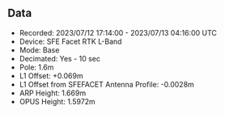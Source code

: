 ## Data
- Recorded: 2023/07/12  17:14:00 - 2023/07/13  04:16:00 UTC
- Device: SFE Facet RTK L-Band
- Mode: Base
- Decimated: Yes - 10 sec
- Pole: 1.6m
- L1 Offset: +0.069m
- L1 Offset from SFEFACET Antenna Profile: -0.0028m
- ARP Height: 1.669m
- OPUS Height: 1.5972m
